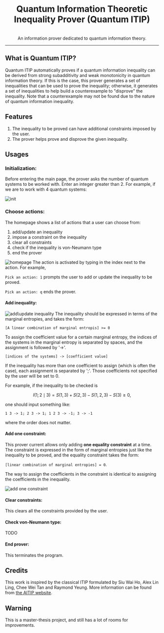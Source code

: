 <div align="center"> 
    <center><h1>Quantum Information Theoretic Inequality Prover (Quantum ITIP)</h1></center> 
    </div>
     <br/> 
<div align="center">
An information prover dedicated to quantum information theory.
</div>

---

## What is Quantum ITIP?
Quantum ITIP automatically proves if a quantum information inequality can be derived from strong subadditivity and weak monotonicity in quantum information theory. If this is the case, this prover generates a set of inequalities that can be used to prove the inequality; otherwise, it generates a set of inequalities to help build a counterexample to "disprove" the inequality. Note that a counterexample may not be found due to the nature of quantum information inequality.

## Features
1. The inequality to be proved can have additional constraints imposed by the user.
2. The prover helps prove and disprove the given inequality.

## Usages
### Initialization:
Before entering the main page, the prover asks the number of quantum systems to be worked with. Enter an integer greater than 2. For example, if we are to work with 4 quantum systems:

![init](https://imgur.com/l0K037b.png)

### Choose actions:
The homepage shows a list of actions that a user can choose from:

1. add/update an inequality
2. impose a constraint on the inequality
3. clear all constraints
4. check if the inequality is von-Neumann type
5. end the prover

![homepage](https://imgur.com/oQDe4Ju.png)
The action is activated by typing in the index next to the action. For example, 

`Pick an action: 1` prompts the user to add or update the inequality to be proved.

`Pick an action: q` ends the prover.

#### Add inequality:
![add\update inequality](https://imgur.com/yknrKkm.png)
The inequality should be expressed in terms of the marginal entropies, and takes the form:

`[A linear combination of marginal entropis] >= 0`

 To assign the coefficient value for a certain marginal entropy, the indices of the systems in the marginal entropy is separated by spaces, and the assignment is followed by '->'.

`[indices of the systems] -> [coefficient value]`

If the inequality has more than one coefficient to assign (which is often the case), each assignment is separated by ';'. Those coefficients not specified by the user will be set to $0$.

For example, if the inequality to be checked is 
```math
I(1;2\mid 3) = S(1, 3) + S(2, 3) - S(1,2,3) - S(3) \geq 0,
```

one should input something like:

`1 3 -> 1; 2 3 -> 1; 1 2 3 -> -1; 3 -> -1`

where the order does not matter.

#### Add one constraint:
This prover current allows only adding **one equality constraint** at a time. The constraint is expressed in the form of marginal entropies just like the inequality to be proved, and the equality constraint takes the form:

`[linear combination of marginal entropies] = 0`.

The way to assign the coefficients in the constraint is identical to assigning the coefficients in the inequality.

![add one constraint](https://imgur.com/TFT9vUE.png)

#### Clear constraints:
This clears all the constraints provided by the user. 

#### Check von-Neumann type:
TODO

#### End prover:
This terminates the program.

## Credits
This work is inspired by the classical ITIP formulated by Siu Wai Ho, Alex Lin Ling, Chee Wei Tan and Raymond Yeung. More information can be found from [the AITIP website](https://aitip.org).

## Warning
This is a master-thesis project, and still has a lot of rooms for improvements.